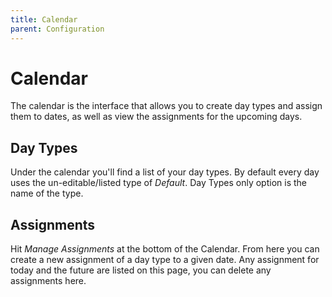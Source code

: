 ```yaml
---
title: Calendar
parent: Configuration
---
```

# Calendar

The calendar is the interface that allows you to create day types and assign them to dates, as well as view the assignments for the upcoming days.

## Day Types

Under the calendar you'll find a list of your day types. By default every day uses the un-editable/listed type of _Default_. Day Types only option is the name of the type.

## Assignments

Hit _Manage Assignments_ at the bottom of the Calendar. From here you can create a new assignment of a day type to a given date. Any assignment for today and the future are listed on this page, you can delete any assignments here.